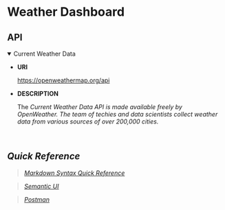 # Weather Dashboard

## API

<details open>
<summary>Current Weather Data</summary>

<ul start="1">
  <li>
    <p><b>URI</b></p>
    <p><a href="https://openweathermap.org/api" target="_blank">https://openweathermap.org/api</a></p>
  </li>
  <li>
    <p><b>DESCRIPTION</b></p>
    <p>The <i>Current Weather Data<i> API is made available freely by OpenWeather. The team of techies and data scientists collect weather data from various sources of over 200,000 cities.</p>
  </li>
</ul>
</details>

<br/>

## Quick Reference

> [Markdown Syntax Quick Reference](https://www.markdownguide.org/cheat-sheet)

> [Semantic UI](https://semantic-ui.com/)

> [Postman](https://www.postman.com/)